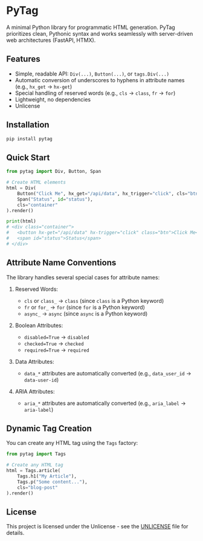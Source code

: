 # PyTag

A minimal Python library for programmatic HTML generation. PyTag prioritizes clean, Pythonic syntax and works seamlessly with server-driven web architectures (FastAPI, HTMX).

## Features

- Simple, readable API: `Div(...)`, `Button(...)`, or `tags.Div(...)`
- Automatic conversion of underscores to hyphens in attribute names (e.g., `hx_get` → `hx-get`)
- Special handling of reserved words (e.g., `cls` → `class`, `fr` → `for`)
- Lightweight, no dependencies
- Unlicense

## Installation

```bash
pip install pytag
```

## Quick Start

```python
from pytag import Div, Button, Span

# Create HTML elements
html = Div(
    Button("Click Me", hx_get="/api/data", hx_trigger="click", cls="btn"),
    Span("Status", id="status"),
    cls="container"
).render()

print(html)
# <div class="container">
#   <button hx-get="/api/data" hx-trigger="click" class="btn">Click Me</button>
#   <span id="status">Status</span>
# </div>
```

## Attribute Name Conventions

The library handles several special cases for attribute names:

1. Reserved Words:
   - `cls` or `class_` → `class` (since `class` is a Python keyword)
   - `fr` or `for_` → `for` (since `for` is a Python keyword)
   - `async_` → `async` (since `async` is a Python keyword)

2. Boolean Attributes:
   - `disabled=True` → `disabled`
   - `checked=True` → `checked`
   - `required=True` → `required`

3. Data Attributes:
   - `data_*` attributes are automatically converted (e.g., `data_user_id` → `data-user-id`)

4. ARIA Attributes:
   - `aria_*` attributes are automatically converted (e.g., `aria_label` → `aria-label`)

## Dynamic Tag Creation

You can create any HTML tag using the `Tags` factory:

```python
from pytag import Tags

# Create any HTML tag
html = Tags.article(
    Tags.h1("My Article"),
    Tags.p("Some content..."),
    cls="blog-post"
).render()
```

## License

This project is licensed under the Unlicense - see the [UNLICENSE](UNLICENSE) file for details. 